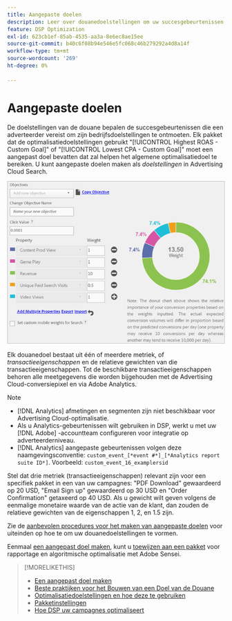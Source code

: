 ```yaml
---
title: Aangepaste doelen
description: Leer over douanedoelstellingen om uw succesgebeurtenissen te bepalen in pakketten die voor laagste CPA of hoogste ROAS worden geoptimaliseerd.
feature: DSP Optimization
exl-id: 623cb1ef-85ab-4535-aa3a-8e6ec8ae15ee
source-git-commit: b40c6f08b94e546e5fc068c46b279292a4d8a14f
workflow-type: tm+mt
source-wordcount: '269'
ht-degree: 0%

---
```


# Aangepaste doelen

De doelstellingen van de douane bepalen de succesgebeurtenissen die een adverteerder vereist om zijn bedrijfsdoelstellingen te ontmoeten. Elk pakket dat de optimalisatiedoelstellingen gebruikt &quot;[!UICONTROL Highest ROAS - Custom Goal]&quot; of &quot;[!UICONTROL Lowest CPA - Custom Goal]&quot; moet een aangepast doel bevatten dat zal helpen het algemene optimalisatiedoel te bereiken. U kunt aangepaste doelen maken als *doelstellingen* in Advertising Cloud Search.

![aangepaste doelen](/help/dsp/assets/objective-goals.png)

Elk douanedoel bestaat uit één of meerdere metriek, of *transactieeigenschappen* en de relatieve gewichten van die transactieeigenschappen. Tot de beschikbare transactieeigenschappen behoren alle meetgegevens die worden bijgehouden met de Advertising Cloud-conversiepixel en via Adobe Analytics.

>[!NOTE]
>
>* [!DNL Analytics] afmetingen en segmenten zijn niet beschikbaar voor Advertising Cloud-optimalisatie.
>* Als u Analytics-gebeurtenissen wilt gebruiken in DSP, werkt u met uw [!DNL Adobe] -accountteam configureren voor integratie op adverteerderniveau.
>* [!DNL Analytics] aangepaste gebeurtenissen volgen deze naamgevingsconventie: `custom_event_[*event #*]_[*Analytics report suite ID*]`. Voorbeeld: `custom_event_16_examplersid`


Stel dat drie metriek (transactieeigenschappen) relevant zijn voor een specifiek pakket in een van uw campagnes: &quot;PDF Download&quot; gewaardeerd op 20 USD, &quot;Email Sign up&quot; gewaardeerd op 30 USD en &quot;Order Confirmation&quot; getaxeerd op 40 USD. Als u gewicht wilt geven volgens de eenmalige monetaire waarde van de actie van de klant, dan zouden de relatieve gewichten van de eigenschappen 1, 2, en 1.5 zijn.

Zie de [aanbevolen procedures voor het maken van aangepaste doelen](custom-goal-best-practices.md) voor uiteinden op hoe te om uw douanedoelstellingen te vormen.

Eenmaal [een aangepast doel maken](custom-goal-create.md), kunt u [toewijzen aan een pakket](/help/dsp/campaign-management/packages/package-settings.md) voor rapportage en algoritmische optimalisatie met Adobe Sensei.

>[!MORELIKETHIS]
>
>* [Een aangepast doel maken](custom-goal-create.md)
>* [Beste praktijken voor het Bouwen van een Doel van de Douane](custom-goal-best-practices.md)
>* [Optimalisatiedoelstellingen en hoe deze te gebruiken](optimization-goals.md)
>* [Pakketinstellingen](/help/dsp/campaign-management/packages/package-settings.md)
> * [Hoe DSP uw campagnes optimaliseert](optimization-how-dsp-optimizes-campaigns.md)

